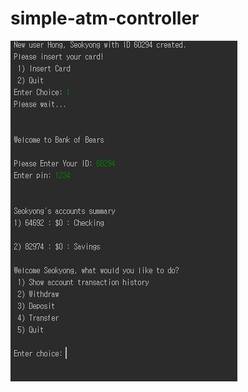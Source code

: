 # simple-atm-controller
![Image of Sample](https://github.com/sh394/simple-atm-controller/blob/main/assets/sample.JPG)
